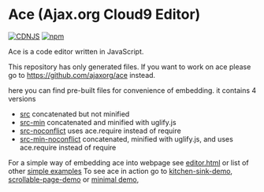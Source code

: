Ace (Ajax.org Cloud9 Editor)
============================
[![CDNJS](https://img.shields.io/cdnjs/v/ace.svg)](https://cdnjs.com/libraries/ace)
[![npm](https://img.shields.io/npm/v/ace-builds.svg)](https://www.npmjs.com/package/ace-builds)

Ace is a code editor written in JavaScript.

This repository has only generated files.
If you want to work on ace please go to https://github.com/ajaxorg/ace instead.


here you can find pre-built files for convenience of embedding.
it contains 4 versions
 * [src](https://github.com/ajaxorg/ace-builds/tree/master/src)              concatenated but not minified
 * [src-min](https://github.com/ajaxorg/ace-builds/tree/master/src-min)      concatenated and minified with uglify.js
 * [src-noconflict](https://github.com/ajaxorg/ace-builds/tree/master/src-noconflict)      uses ace.require instead of require
 * [src-min-noconflict](https://github.com/ajaxorg/ace-builds/tree/master/src-min-noconflict)      concatenated, minified with uglify.js, and uses ace.require instead of require


For a simple way of embedding ace into webpage see [editor.html](https://github.com/ajaxorg/ace-builds/blob/master/editor.html) or list of other [simple examples](https://github.com/ajaxorg/ace-builds/tree/master/demo)
To see ace in action go to [kitchen-sink-demo](http://ajaxorg.github.io/ace-builds/kitchen-sink.html), [scrollable-page-demo](http://ajaxorg.github.io/ace-builds/demo/scrollable-page.html) or [minimal demo](http://ajaxorg.github.io/ace-builds/editor.html),


